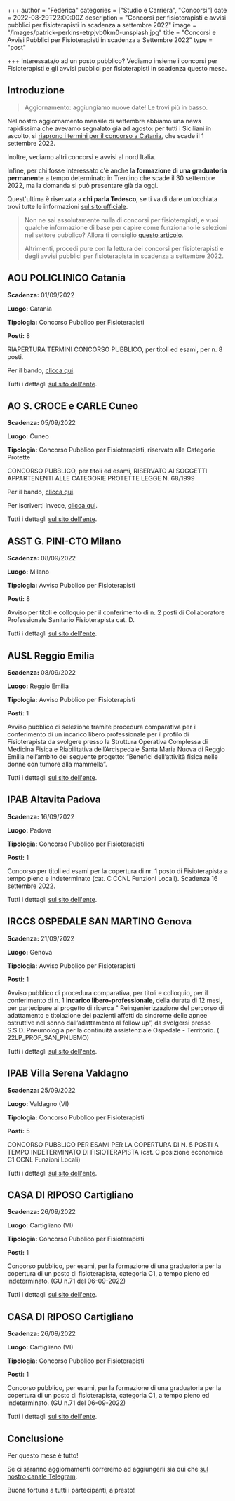 +++
author = "Federica"
categories = ["Studio e Carriera", "Concorsi"]
date = 2022-08-29T22:00:00Z
description = "Concorsi per fisioterapisti e avvisi pubblici per fisioterapisti in scadenza a settembre 2022"
image = "/images/patrick-perkins-etrpjvb0km0-unsplash.jpg"
title = "Concorsi e Avvisi Pubblici per Fisioterapisti in scadenza a Settembre 2022"
type = "post"

+++
Interessata/o ad un posto pubblico? Vediamo insieme i concorsi per Fisioterapisti e gli avvisi pubblici per fisioterapisti in scadenza questo mese.

## Introduzione

> Aggiornamento: aggiungiamo nuove date! Le trovi più in basso.

Nel nostro aggiornamento mensile di settembre abbiamo una news rapidissima che avevamo segnalato già ad agosto: per tutti i Siciliani in ascolto, si [riaprono i termini per il concorso a Catania](https://www.policlinicovittorioemanuele.it/node/4748 "Concorso Catania"), che scade il 1 settembre 2022.

Inoltre, vediamo altri concorsi e avvisi al nord Italia.

Infine, per chi fosse interessato c'è anche la **formazione di una graduatoria permanente** a tempo determinato in Trentino che scade il 30 settembre 2022, ma la domanda si può presentare già da oggi.

Quest'ultima è riservata a **chi parla Tedesco**, se ti va di dare un'occhiata trovi tutte le informazioni [sul sito ufficiale](https://sabes.onboard.org/it/jobs/QgeybxmJ?from_career_page=true "Fisioterapista - graduatoria permanente").

> Non ne sai assolutamente nulla di concorsi per fisioterapisti, e vuoi qualche informazione di base per capire come funzionano le selezioni nel settore pubblico? Allora ti consiglio [questo articolo](https://fisioterapisti.org/lavorare-nel-pubblico-come-fisioterapisti-concetti-di-base/ "Lavorare nel pubblico come fisioterapista").
>
> Altrimenti, procedi pure con la lettura dei concorsi per fisioterapisti e degli avvisi pubblici per fisioterapista in scadenza a settembre 2022.

## AOU POLICLINICO Catania

**Scadenza:** 01/09/2022

**Luogo:** Catania

**Tipologia:** Concorso Pubblico per Fisioterapisti

**Posti:** 8

RIAPERTURA TERMINI CONCORSO PUBBLICO, per titoli ed esami, per n. 8 posti.

Per il bando, [clicca qui](https://www.policlinicovittorioemanuele.it/sites/default/files/concorsi/pagine/4748/Bando%20di%20riapertura%20termini%20-%20concorso%20Fisioterapisti.pdf "Bando Riapertura Termini Concorso Catania").

Tutti i dettagli [sul sito dell'ente](https://www.policlinicovittorioemanuele.it/node/4748 "Concorso Catania").

## AO S. CROCE e CARLE Cuneo

**Scadenza:** 05/09/2022

**Luogo:** Cuneo

**Tipologia:** Concorso Pubblico per Fisioterapisti, riservato alle Categorie Protette

CONCORSO PUBBLICO, per titoli ed esami, RISERVATO AI SOGGETTI APPARTENENTI ALLE CATEGORIE PROTETTE LEGGE N. 68/1999

Per il bando, [clicca qui](https://www.ospedale.cuneo.it/fileadmin/user_upload/area-test/BANDI/bando_Cat._Prot._L._68_2022_BIS.pdf "Concorso Fisioterapista Cuneo").

Per iscriverti invece, [clicca qui](https://ospedalecuneo.iscrizioneconcorsi.it/ "Iscrizione concorso cuneo").

Tutti i dettagli [sul sito dell'ente](https://www.ospedale.cuneo.it/concorsi-avvisi-di-mobilita/concorsi-a-tempo-indeterminato/ "Concorso Cuneo").

## ASST G. PINI-CTO Milano

**Scadenza:** 08/09/2022

**Luogo:** Milano

**Tipologia:** Avviso Pubblico per Fisioterapisti

**Posti:** 8

Avviso per titoli e colloquio per il conferimento di n. 2 posti di Collaboratore Professionale Sanitario Fisioterapista cat. D.

Tutti i dettagli [sul sito dell'ente](https://www.asst-pini-cto.it/contenuto-web/-/asset_publisher/Pn3iu8RFZ8Ue/content/avviso-per-titoli-e-colloquio-per-il-conferimento-di-n-2-posti-di-collaboratore-professionale-sanitario-fisioterapista-cat-d "Avviso pubblico fisioterapisti Milano").

## AUSL Reggio Emilia

**Scadenza:** 08/09/2022

**Luogo:** Reggio Emilia

**Tipologia:** Avviso Pubblico per Fisioterapisti

**Posti:** 1

Avviso pubblico di selezione tramite procedura comparativa per il conferimento di un incarico libero professionale per il profilo di Fisioterapista da svolgere presso la Struttura Operativa Complessa di Medicina Fisica e Riabilitativa dell’Arcispedale Santa Maria Nuova di Reggio Emilia nell’ambito del seguente progetto: “Benefici dell’attività fisica nelle donne con tumore alla mammella”.

Tutti i dettagli [sul sito dell'ente](https://apps.ausl.re.it/BandiConcorsieIncarichi/#/bandi-di-gara/%7B%22parentUniqueId%22:%225960a071-f051-4a07-9fb5-9ebcae76a42f%22,%22childUniqueId%22:%22a6b591f2-e207-4f0e-9fe4-34bb46bc94d9%22%7D/790769cf-69e2-49c0-b1eb-a912ef04b801 "Avviso pubblico fisioterapisti Reggio Emilia").

## IPAB Altavita Padova

**Scadenza:** 16/09/2022

**Luogo:** Padova

**Tipologia:** Concorso Pubblico per Fisioterapisti

**Posti:** 1

Concorso per titoli ed esami per la copertura di nr. 1 posto di Fisioterapista a tempo pieno e indeterminato (cat. C CCNL Funzioni Locali). Scadenza 16 settembre 2022.

Tutti i dettagli [sul sito dell'ente](https://www.altavita.org/bandiavvisi/concorso-pubblico-per-titoli-ed-esami-di-nr-1-posto-fisioterapista-cat-c-ccnl-funzioni-locali-scadenza-16-settembre-2022/ "Concorso pubblico fisioterapisti IPAB Padova").

## IRCCS OSPEDALE SAN MARTINO Genova

**Scadenza:** 21/09/2022

**Luogo:** Genova

**Tipologia:** Avviso Pubblico per Fisioterapisti

**Posti:** 1

Avviso pubblico di procedura comparativa, per titoli e colloquio, per il conferimento di n. 1 **incarico libero-professionale**, della durata di 12 mesi, per partecipare al progetto di ricerca " Reingenierizzazione del percorso di adattamento e titolazione dei pazienti affetti da sindrome delle apnee ostruttive nel sonno dall’adattamento al follow up”, da svolgersi presso S.S.D. Pneumologia per la continuità assistenziale Ospedale - Territorio. ( 22LP_PROF_SAN_PNUEMO)

Tutti i dettagli [sul sito dell'ente](https://www.ospedalesanmartino.it/bandi-e-gare/incarichi-professionali/publiccompetition/1458576-22lp_prof_san_pnuemo.html?view=publiccompetition&id=1458576:22lp_prof_san_pnuemo "Avviso pubblico fisioterapisti Genova").

## IPAB Villa Serena Valdagno

**Scadenza:** 25/09/2022

**Luogo:** Valdagno (VI)

**Tipologia:** Concorso Pubblico per Fisioterapisti

**Posti:** 5

CONCORSO PUBBLICO PER ESAMI PER LA COPERTURA DI N. 5 POSTI A TEMPO INDETERMINATO DI FISIOTERAPISTA (cat. C posizione economica C1 CCNL Funzioni Locali)

Tutti i dettagli [sul sito dell'ente](https://one33.robyone.net/CompetitionNotice.aspx?sid=53&cid=120&id=570482 "Concorso pubblico fisioterapisti IPAB Valdagno").

## CASA DI RIPOSO Cartigliano

**Scadenza:** 26/09/2022

**Luogo:** Cartigliano (VI)

**Tipologia:** Concorso Pubblico per Fisioterapisti

**Posti:** 1

Concorso pubblico, per esami, per la formazione di una graduatoria per la copertura di un posto di fisioterapista, categoria C1, a tempo pieno ed indeterminato. (GU n.71 del 06-09-2022)

Tutti i dettagli [sul sito dell'ente](https://one33.robyone.net/CompetitionNotice.aspx?sid=53&cid=75&id=575472 "Concorso pubblico fisioterapisti CDR Carigliano").

## CASA DI RIPOSO Cartigliano

**Scadenza:** 26/09/2022

**Luogo:** Cartigliano (VI)

**Tipologia:** Concorso Pubblico per Fisioterapisti

**Posti:** 1

Concorso pubblico, per esami, per la formazione di una graduatoria per la copertura di un posto di fisioterapista, categoria C1, a tempo pieno ed indeterminato. (GU n.71 del 06-09-2022)

Tutti i dettagli [sul sito dell'ente](https://one33.robyone.net/CompetitionNotice.aspx?sid=53&cid=75&id=575472 "Concorso pubblico fisioterapisti CDR Carigliano").

## Conclusione

Per questo mese è tutto!

Se ci saranno aggiornamenti correremo ad aggiungerli sia qui che [sul nostro canale Telegram](https://t.me/fisioterapisti_official "Fisioterapisti | Telegram").

Buona fortuna a tutti i partecipanti, a presto!